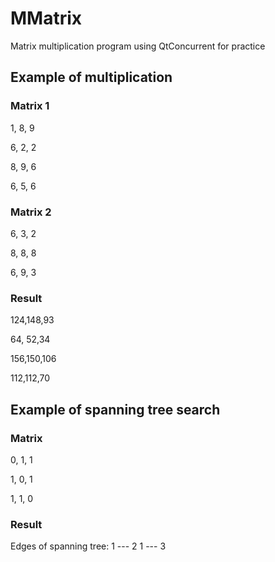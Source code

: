 # MMatrix
Matrix multiplication program using QtConcurrent for practiсe

## Example of multiplication

### Matrix 1 
1, 8, 9

6, 2, 2

8, 9, 6

6, 5, 6

### Matrix 2 
6, 3, 2

8, 8, 8

6, 9, 3

### Result
124,148,93 

 64, 52,34 
 
156,150,106 

112,112,70 

## Example of spanning tree search

### Matrix  
0, 1, 1

1, 0, 1

1, 1, 0

### Result
Edges of spanning tree:
1 --- 2
1 --- 3
